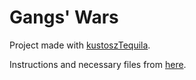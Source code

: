 # Gangs' Wars
Project made with [kustoszTequila](https://github.com/kustoszTequila).

Instructions and necessary files from [here](https://gitlab.com/agh-courses/2019-2020/gangs-wars).
